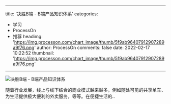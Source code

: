 
---
title: '决胜B端 - B端产品知识体系'
categories: 
 - 学习
 - ProcessOn
 - 推荐
headimg: 'https://img.processon.com/chart_image/thumb/5f9ab96407912907289a9f76.png'
author: ProcessOn
comments: false
date: 2022-02-17 10:22:52
thumbnail: 'https://img.processon.com/chart_image/thumb/5f9ab96407912907289a9f76.png'
---

<div>   
<img class="thumb" alt="决胜B端 - B端产品知识体系" src="https://img.processon.com/chart_image/thumb/5f9ab96407912907289a9f76.png" referrerpolicy="no-referrer">
<p>随着行业发展，线上与线下结合的商业模式越来越多，例如随处可见的共享单车、为生活提供极大便利的外卖服务，等等。在便捷生活的..</p>  
</div>
            